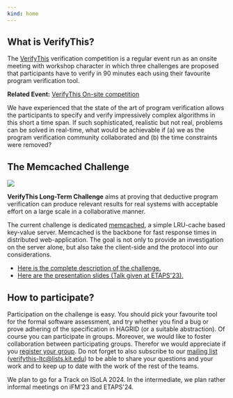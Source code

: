 ```yaml
---
kind: home
---
```


## What is VerifyThis?

The [VerifyThis](https://www.pm.inf.ethz.ch/research/verifythis.html) verification competition is a regular event run as an onsite meeting with workshop character in which three challenges are proposed that participants have to verify in 90 minutes each using their favourite program verification tool.

**Related Event:** [VerifyThis On-site competition](https://www.pm.inf.ethz.ch/research/verifythis.html)

We have experienced that the state of the art of program verification allows the participants to specify and verify impressively complex algorithms in this short a time span. If such sophisticated, realistic but not real, problems can be solved in real-time, what would be achievable if (a) we as the program verification community collaborated and (b) the time constraints were removed?

## The Memcached Challenge

![](/img/logo.svg)

**VerifyThis Long-Term Challenge** aims at proving that deductive program verification can produce relevant results for real systems with acceptable effort on a large scale in a collaborative manner.

The current challenge is dedicated [memcached](/03memcached), a simple LRU-cache based key-value server. Memcached is the backbone for fast response times in distributed web-application. The goal is not only to provide an investigation on the server alone, but also take the client-side and the protocol into our considerations.

*   [Here is the complete description of the challenge.](/03memcached/challenge.pdf)
*   [Here are the presentation slides (Talk given at ETAPS'23).](/03memcached/slides_etaps23.pdf)

## How to participate?

Participation on the challenge is easy. You should pick your favourite tool for the formal software assessment, and try whether you find a bug or prove adhering of the specification in HAGRID (or a suitable abstraction). Of course you can participate in groups. Moreover, we would like to foster collaboration between participating groups. Therefor we would appreciate if you [register your group](/registration/). Do not forget to also subscribe to our [mailing list](https://www.lists.kit.edu/sympa/info/verifythis-ltc) (verifythis-ltc@lists.kit.edu) to be able to share your questions and your work and to keep up to date with the work of the rest of the teams.

We plan to go for a Track on ISoLA 2024. In the intermediate, we plan rather informal meetings on iFM'23 and ETAPS'24.

